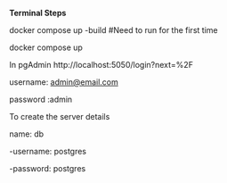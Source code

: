 **Terminal Steps**

docker compose up -build 
#Need to run for the first time

docker compose up


In pgAdmin 
http://localhost:5050/login?next=%2F

username: admin@email.com

password :admin


To create the server details 

name: db

-username: postgres

-password: postgres
